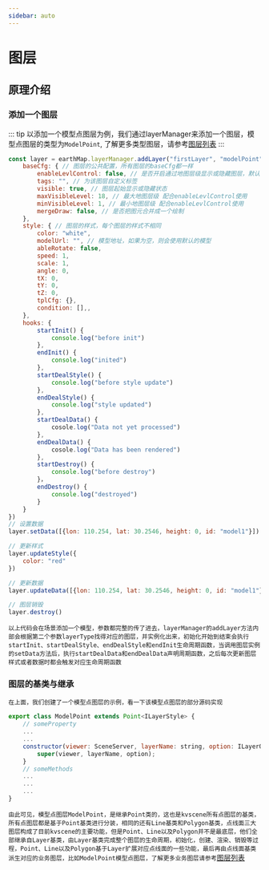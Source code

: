 ```yaml
---
sidebar: auto
---
```

# 图层

## 原理介绍

### 添加一个图层

::: tip
以添加一个模型点图层为例，我们通过layerManager来添加一个图层，模型点图层的类型为`ModelPoint`, 了解更多类型图层，请参考[图层列表](./)
:::

``` js
const layer = earthMap.layerManager.addLayer("firstLayer", "modelPoint", {
    baseCfg: { // 图层的公共配置，所有图层的baseCfg都一样
        enableLevlControl: false, // 是否开启通过地图层级显示或隐藏图层，默认false
        tags: "", // 为该图层自定义标签
        visible: true, // 图层起始显示或隐藏状态
        maxVisibleLevel: 18, // 最大地图层级 配合enableLevlControl使用
        minVisibleLevel: 1, // 最小地图层级 配合enableLevlControl使用
        mergeDraw: false, // 是否把图元合并成一个绘制
    },
    style: { // 图层的样式，每个图层的样式不相同
        color: "white",
        modelUrl: "", // 模型地址，如果为空，则会使用默认的模型
        ableRotate: false,
        speed: 1,
        scale: 1,
        angle: 0,
        tX: 0,
        tY: 0,
        tZ: 0,
        tplCfg: {},
        condition: [],,
    },
    hooks: {
        startInit() {
            console.log("before init")
        },
        endInit() {
            console.log("inited")
        },
        startDealStyle() {
            console.log("before style update")
        },
        endDealStyle() {
            console.log("style updated")
        },
        startDealData() {
            cosole.log("Data not yet processed")
        },
        endDealData() {
            cosole.log("Data has been rendered")
        },
        startDestroy() {
            console.log("before destroy")
        }，
        endDestroy() {
            console.log("destroyed")
        }
    }
})
// 设置数据
layer.setData([{lon: 110.254, lat: 30.2546, height: 0, id: "model1"}])

// 更新样式
layer.updateStyle({
    color: "red"
})

// 更新数据
layer.updateData([{lon: 110.254, lat: 30.2546, height: 0, id: "model1"}, {lon: 120.254, lat: 29.2546, height: 100, id: "model2"}])

// 图层销毁
layer.destroy()
```

`以上代码会在场景添加一个模型，参数都完整的传了进去，layerManager的addLayer方法内部会根据第二个参数layerType找得对应的图层，并实例化出来，初始化开始到结束会执行startInit、startDealStyle、endDealStyle和endInit生命周期函数，当调用图层实例的setData方法后，执行startDealData和endDealData声明周期函数，之后每次更新图层样式或者数据时都会触发对应生命周期函数`

### 图层的基类与继承

`在上面，我们创建了一个模型点图层的示例，看一下该模型点图层的部分源码实现`

``` js
export class ModelPoint extends Point<ILayerStyle> {
    // someProperty
    ...
    ...
    constructor(viewer: SceneServer, layerName: string, option: ILayerOption<ILayerStyle>) {
        super(viewer, layerName, option);
    }
    // someMethods
    ...
    ...
    ...
}
```

`由此可见，模型点图层ModelPoint，是继承Point类的，这也是kvscene所有点图层的基类，所有点图层都是基于Point基类进行分装，相同的还有Line基类和Polygon基类，点线面三大图层构成了目前kvscene的主要功能，但是Point、Line以及Polygon并不是最底层，他们全部继承自Layer基类，由Layer基类完成整个图层的生命周期，初始化，创建、渲染、销毁等过程，Point、Line以及Polygon基于Layer扩展对应点线面的一些功能，最后再由点线面基类派生对应的业务图层，比如ModelPoint模型点图层，了解更多业务图层请参考`[图层列表](./)

<!-- ### Layer抽象基类

`Layer是所有图层的最底层基类，基于layer之上封装的有Point，Line和Polygon三大图层基类类，然后是基于Point、Line和Polygon之上封装的业务图层。因为是抽象类，因此Layer除了有自身的方法外还有抽象属性和方法，定义抽象方法的主要目的是让派生子类去实现自己的逻辑，主要的抽象属性和方法如下：`

#### 主要抽象接口

``` js
abstract class Layer {
    public abstract layerType: string; // 图层类型，每个图层都不同
    public abstract layerType: string; // 图层类型，每个图层都不同
}
``` -->
